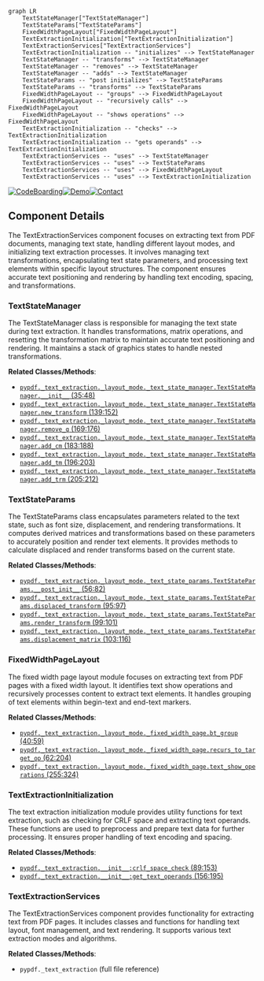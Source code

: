 ```mermaid
graph LR
    TextStateManager["TextStateManager"]
    TextStateParams["TextStateParams"]
    FixedWidthPageLayout["FixedWidthPageLayout"]
    TextExtractionInitialization["TextExtractionInitialization"]
    TextExtractionServices["TextExtractionServices"]
    TextExtractionInitialization -- "initializes" --> TextStateManager
    TextStateManager -- "transforms" --> TextStateManager
    TextStateManager -- "removes" --> TextStateManager
    TextStateManager -- "adds" --> TextStateManager
    TextStateParams -- "post initializes" --> TextStateParams
    TextStateParams -- "transforms" --> TextStateParams
    FixedWidthPageLayout -- "groups" --> FixedWidthPageLayout
    FixedWidthPageLayout -- "recursively calls" --> FixedWidthPageLayout
    FixedWidthPageLayout -- "shows operations" --> FixedWidthPageLayout
    TextExtractionInitialization -- "checks" --> TextExtractionInitialization
    TextExtractionInitialization -- "gets operands" --> TextExtractionInitialization
    TextExtractionServices -- "uses" --> TextStateManager
    TextExtractionServices -- "uses" --> TextStateParams
    TextExtractionServices -- "uses" --> FixedWidthPageLayout
    TextExtractionServices -- "uses" --> TextExtractionInitialization
```
[![CodeBoarding](https://img.shields.io/badge/Generated%20by-CodeBoarding-9cf?style=flat-square)](https://github.com/CodeBoarding/CodeBoarding)[![Demo](https://img.shields.io/badge/Try%20our-Demo-blue?style=flat-square)](https://www.codeboarding.org/demo)[![Contact](https://img.shields.io/badge/Contact%20us%20-%20codeboarding@gmail.com-lightgrey?style=flat-square)](mailto:codeboarding@gmail.com)

## Component Details

The TextExtractionServices component focuses on extracting text from PDF documents, managing text state, handling different layout modes, and initializing text extraction processes. It involves managing text transformations, encapsulating text state parameters, and processing text elements within specific layout structures. The component ensures accurate text positioning and rendering by handling text encoding, spacing, and transformations.

### TextStateManager
The TextStateManager class is responsible for managing the text state during text extraction. It handles transformations, matrix operations, and resetting the transformation matrix to maintain accurate text positioning and rendering. It maintains a stack of graphics states to handle nested transformations.


**Related Classes/Methods**:

- <a href="https://github.com/py-pdf/PyPDF2/blob/master/pypdf/_text_extraction/_layout_mode/_text_state_manager.py#L35-L48" target="_blank" rel="noopener noreferrer">`pypdf._text_extraction._layout_mode._text_state_manager.TextStateManager.__init__` (35:48)</a>
- <a href="https://github.com/py-pdf/PyPDF2/blob/master/pypdf/_text_extraction/_layout_mode/_text_state_manager.py#L139-L152" target="_blank" rel="noopener noreferrer">`pypdf._text_extraction._layout_mode._text_state_manager.TextStateManager.new_transform` (139:152)</a>
- <a href="https://github.com/py-pdf/PyPDF2/blob/master/pypdf/_text_extraction/_layout_mode/_text_state_manager.py#L169-L176" target="_blank" rel="noopener noreferrer">`pypdf._text_extraction._layout_mode._text_state_manager.TextStateManager.remove_q` (169:176)</a>
- <a href="https://github.com/py-pdf/PyPDF2/blob/master/pypdf/_text_extraction/_layout_mode/_text_state_manager.py#L183-L188" target="_blank" rel="noopener noreferrer">`pypdf._text_extraction._layout_mode._text_state_manager.TextStateManager.add_cm` (183:188)</a>
- <a href="https://github.com/py-pdf/PyPDF2/blob/master/pypdf/_text_extraction/_layout_mode/_text_state_manager.py#L196-L203" target="_blank" rel="noopener noreferrer">`pypdf._text_extraction._layout_mode._text_state_manager.TextStateManager.add_tm` (196:203)</a>
- <a href="https://github.com/py-pdf/PyPDF2/blob/master/pypdf/_text_extraction/_layout_mode/_text_state_manager.py#L205-L212" target="_blank" rel="noopener noreferrer">`pypdf._text_extraction._layout_mode._text_state_manager.TextStateManager.add_trm` (205:212)</a>


### TextStateParams
The TextStateParams class encapsulates parameters related to the text state, such as font size, displacement, and rendering transformations. It computes derived matrices and transformations based on these parameters to accurately position and render text elements. It provides methods to calculate displaced and render transforms based on the current state.


**Related Classes/Methods**:

- <a href="https://github.com/py-pdf/PyPDF2/blob/master/pypdf/_text_extraction/_layout_mode/_text_state_params.py#L56-L82" target="_blank" rel="noopener noreferrer">`pypdf._text_extraction._layout_mode._text_state_params.TextStateParams.__post_init__` (56:82)</a>
- <a href="https://github.com/py-pdf/PyPDF2/blob/master/pypdf/_text_extraction/_layout_mode/_text_state_params.py#L95-L97" target="_blank" rel="noopener noreferrer">`pypdf._text_extraction._layout_mode._text_state_params.TextStateParams.displaced_transform` (95:97)</a>
- <a href="https://github.com/py-pdf/PyPDF2/blob/master/pypdf/_text_extraction/_layout_mode/_text_state_params.py#L99-L101" target="_blank" rel="noopener noreferrer">`pypdf._text_extraction._layout_mode._text_state_params.TextStateParams.render_transform` (99:101)</a>
- <a href="https://github.com/py-pdf/PyPDF2/blob/master/pypdf/_text_extraction/_layout_mode/_text_state_params.py#L103-L116" target="_blank" rel="noopener noreferrer">`pypdf._text_extraction._layout_mode._text_state_params.TextStateParams.displacement_matrix` (103:116)</a>


### FixedWidthPageLayout
The fixed width page layout module focuses on extracting text from PDF pages with a fixed width layout. It identifies text show operations and recursively processes content to extract text elements. It handles grouping of text elements within begin-text and end-text markers.


**Related Classes/Methods**:

- <a href="https://github.com/py-pdf/PyPDF2/blob/master/pypdf/_text_extraction/_layout_mode/_fixed_width_page.py#L40-L59" target="_blank" rel="noopener noreferrer">`pypdf._text_extraction._layout_mode._fixed_width_page.bt_group` (40:59)</a>
- <a href="https://github.com/py-pdf/PyPDF2/blob/master/pypdf/_text_extraction/_layout_mode/_fixed_width_page.py#L62-L204" target="_blank" rel="noopener noreferrer">`pypdf._text_extraction._layout_mode._fixed_width_page.recurs_to_target_op` (62:204)</a>
- <a href="https://github.com/py-pdf/PyPDF2/blob/master/pypdf/_text_extraction/_layout_mode/_fixed_width_page.py#L255-L324" target="_blank" rel="noopener noreferrer">`pypdf._text_extraction._layout_mode._fixed_width_page.text_show_operations` (255:324)</a>


### TextExtractionInitialization
The text extraction initialization module provides utility functions for text extraction, such as checking for CRLF space and extracting text operands. These functions are used to preprocess and prepare text data for further processing. It ensures proper handling of text encoding and spacing.


**Related Classes/Methods**:

- <a href="https://github.com/py-pdf/PyPDF2/blob/master/pypdf/_text_extraction/__init__.py#L89-L153" target="_blank" rel="noopener noreferrer">`pypdf._text_extraction.__init__:crlf_space_check` (89:153)</a>
- <a href="https://github.com/py-pdf/PyPDF2/blob/master/pypdf/_text_extraction/__init__.py#L156-L195" target="_blank" rel="noopener noreferrer">`pypdf._text_extraction.__init__:get_text_operands` (156:195)</a>


### TextExtractionServices
The TextExtractionServices component provides functionality for extracting text from PDF pages. It includes classes and functions for handling text layout, font management, and text rendering. It supports various text extraction modes and algorithms.


**Related Classes/Methods**:

- `pypdf._text_extraction` (full file reference)